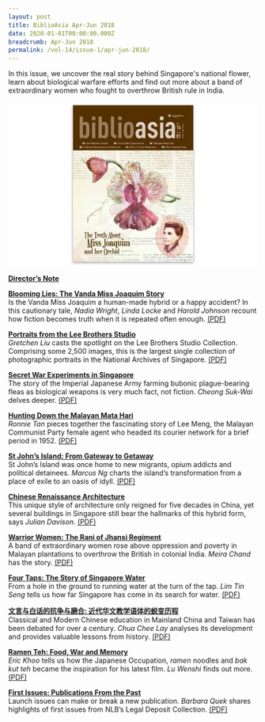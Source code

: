 ```yaml
---
layout: post
title: BiblioAsia Apr-Jun 2018
date: 2020-01-01T00:00:00.000Z
breadcrumb: Apr-Jun 2018
permalink: /vol-14/issue-1/apr-jun-2018/
---
```

In this issue, we uncover the real story behind Singapore's national flower, learn about biological warfare efforts and find out more about a band of extraordinary women who fought to overthrow British rule in India.

<img src="/images/Vol-14-issue-1/vol14_iss1.JPG">  

**[Director’s Note](/vol-14/issue-1/apr-jun-2018/directors-note-apr18/)**

**[Blooming Lies: The Vanda Miss Joaquim Story](/vol-14/issue-1/apr-jun-2018/blooming-lies-vandaj/)** <br>
Is the Vanda Miss Joaquim a human-made hybrid or a happy accident? In this cautionary tale, *Nadia Wright*, *Linda Locke* and *Harold Johnson* recount how fiction becomes truth when it is repeated often enough. [(PDF)](/files/pdf/vol-14/v14-issue1_Blooming.pdf)

**[Portraits from the Lee Brothers Studio](/vol-14/issue-1/apr-jun-2018/portrait-lee-bro-std/)** <br>
*Gretchen Liu* casts the spotlight on the Lee Brothers Studio Collection. Comprising some 2,500 images, this is the largest single collection of photographic portraits in the National Archives of Singapore. [(PDF)](/files/pdf/vol-14/v14-issue1_Portraits.pdf)

**[Secret War Experiments in Singapore](/vol-14/issue-1/apr-jun-2018/scret-war-expmt-insg/)** <br>
The story of the Imperial Japanese Army farming bubonic plague-bearing fleas as biological weapons is very much fact, not fiction. *Cheong Suk-Wai* delves deeper. [(PDF)](/files/pdf/vol-14/v14-issue1_SecretWar.pdf)

**[Hunting Down the Malayan Mata Hari](/vol-14/issue-1/apr-jun-2018/malayan-mata-hari/)** <br>
*Ronnie Tan* pieces together the fascinating story of Lee Meng, the Malayan Communist Party female agent who headed its courier network for a brief period in 1952. [(PDF)](/files/pdf/vol-14/v14-issue1_Hunting.pdf)

**[St John’s Island: From Gateway to Getaway](/vol-14/issue-1/apr-jun-2018/st-johns-island-gtwy/)** <br>
St John’s Island was once home to new migrants, opium addicts and political detainees. *Marcus Ng* charts the island’s transformation from a place of exile to an oasis of idyll. [(PDF)](/files/pdf/vol-14/v14-issue1_StJohn.pdf)

**[Chinese Renaissance Architecture](/vol-14/issue-1/apr-jun-2018/chinese-rensc-archit/)** <br>
This unique style of architecture only reigned for five decades in China, yet several buildings in Singapore still bear the hallmarks of this hybrid form, says *Julian Davison*. [(PDF)](/files/pdf/vol-14/v14-issue1_Renaissance.pdf)

**[Warrior Women: The Rani of Jhansi Regiment](/vol-14/issue-1/apr-jun-2018/warrior-women-rani/)** <br>
A band of extraordinary women rose above oppression and poverty in Malayan plantations to overthrow the British in colonial India. *Meira Chand* has the story. [(PDF)](/files/pdf/vol-14/v14-issue1_Warrior.pdf)


**[Four Taps: The Story of Singapore Water](/vol-14/issue-1/apr-jun-2018/four-taps-sg-water/)** <br>
From a hole in the ground to running water at the turn of the tap. *Lim Tin Seng* tells us how far Singapore has come in its search for water. [(PDF)](/files/pdf/vol-14/v14-issue1_FourTaps.pdf)


**[文言与白话的抗争与磨合: 近代华文教学语体的蜕变历程](/vol-14/issue-1/apr-jun-2018/chinese-war-language/)** <br>
Classical and Modern Chinese education in Mainland China and Taiwan has been debated for over a century. *Chua Chee Lay* analyses its development and provides valuable lessons from history. [(PDF)](/files/pdf/vol-14/v14-issue1_ChineseEducation.pdf)


**[Ramen Teh: Food, War and Memory](/vol-14/issue-1/apr-jun-2018/ramen-teh/)** <br>
*Eric Khoo* tells us how the Japanese Occupation, *ramen* noodles and *bak kut teh* became the inspiration for his latest film. *Lu Wenshi* finds out more. [(PDF)](/files/pdf/vol-14/v14-issue1_Ramen.pdf)


**[First Issues: Publications From the Past](/vol-14/issue-1/apr-jun-2018/publications-of-past/)** <br>
Launch issues can make or break a new publication. *Barbara Quek* shares highlights of first issues from NLB’s Legal Deposit Collection. [(PDF)](/files/pdf/vol-14/v14-issue1_FirstIssues.pdf)